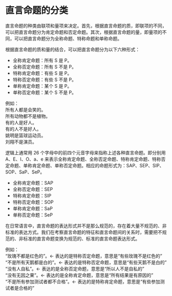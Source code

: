 # 直言命题的分类

直言命题的种类由联项和量项来决定。首先，根据直言命题的质，即联项的不同，可以把直言命题分为肯定命题和否定命题。其次，根据直言命题的量，即量项的不同，可以把直言命题分为全称命题、特称命题和单称命题。

根据直言命题的质和量的结合，可以把直言命题分为以下六种形式：

- 全称肯定命题：所有 S 是 P。
- 全称否定命题：所有 S 不是 P。
- 特称肯定命题：有些 S 是 P。
- 特称否定命题：有些 S 不是 P。
- 单称肯定命题：某个 S 是 P。
- 单称否定命题：某个 S 不是 P。

例如：  
所有人都是会笑的。  
所有动物都不是植物。  
有的人是好人。  
有的人不是好人。  
姚明是篮球运动员。  
刘翔不是演员。

逻辑上通常用 26 个字母中的前四个元音字母来指称上述各种直言命题。即分别用 A、E、I、O、a、e 来表示全称肯定命题、全称否定命题、特称肯定命题、特称否定命题、单称肯定命题、单称否定命题。相应的命题形式为：SAP、SEP、SIP、SOP、SaP、SeP。

- 全称肯定命题：SAP
- 全称否定命题：SEP
- 特称肯定命题：SIP
- 特称否定命题：SOP
- 单称肯定命题：SaP
- 单称否定命题：SeP

在日常语言中，直言命题的表达形式并不是那么规范的，存在着大量不规范的、非标准的表达方式。我们在考察直言命题的特征和直言命题间的关系时，需要把不规范的、非标准的直言命题变换为规范的、标准的直言命题表达形式。

例如：  
“玫瑰不都是红色的”。← 表达的是特称否定命题，意思是“有些玫瑰不是红色的”  
“不是所有天鹅都是白的”。← 表达的是特称否定命题，意思是“有些天鹅不是白的”  
“没有人自私”。← 表达的是全称否定命题，意思是“所以人不是自私的”  
“没有无因之果”。← 表达的是全称肯定命题，意思是“所有结果是有原因的”  
“不是所有参加测试者都不合格”。← 表达的是特称肯定命题，意思是“有些参加测试者是合格的”
